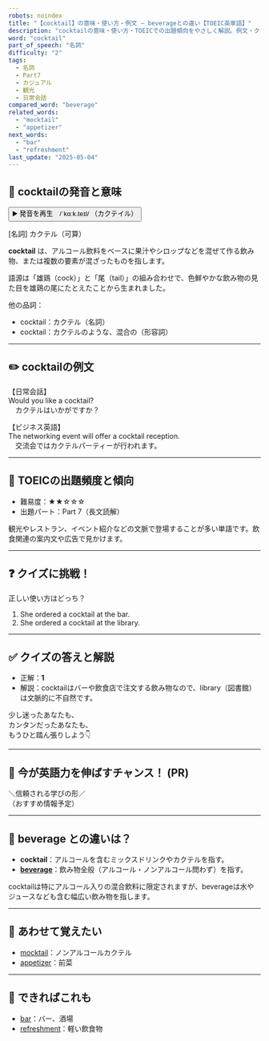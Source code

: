 ```yaml
---
robots: noindex
title: "【cocktail】の意味・使い方・例文 ― beverageとの違い【TOEIC英単語】"
description: "cocktailの意味・使い方・TOEICでの出題傾向をやさしく解説。例文・クイズ付きでbeverageとの違いもわかりやすく学べます。"
word: "cocktail"
part_of_speech: "名詞"
difficulty: "2"
tags:
  - 名詞
  - Part7
  - カジュアル
  - 観光
  - 日常会話
compared_word: "beverage"
related_words:
  - "mocktail"
  - "appetizer"
next_words:
  - "bar"
  - "refreshment"
last_update: "2025-05-04"
---
```


## 🔰 cocktailの発音と意味

<button class="play-audio" onclick="playTTS('cocktail')">
  <span class="play-audio-main">
    ▶️ 発音を再生　/ˈkɑːk.teɪl/
  </span>
  <span class="play-audio-sub">
    （カクテイル）
  </span>
</button>

[名詞] カクテル（可算）

**cocktail** は、アルコール飲料をベースに果汁やシロップなどを混ぜて作る飲み物、または複数の要素が混ざったものを指します。

語源は「雄鶏（cock）」と「尾（tail）」の組み合わせで、色鮮やかな飲み物の見た目を雄鶏の尾にたとえたことから生まれました。

他の品詞：  
- cocktail：カクテル（名詞）
- cocktail：カクテルのような、混合の（形容詞）

---

## ✏️ cocktailの例文

【日常会話】  
Would you like a cocktail?  
　カクテルはいかがですか？

【ビジネス英語】  
The networking event will offer a cocktail reception.  
　交流会ではカクテルパーティーが行われます。

---

## 🎯 TOEICの出題頻度と傾向

- 難易度：★★☆☆☆
- 出題パート：Part 7（長文読解）

観光やレストラン、イベント紹介などの文脈で登場することが多い単語です。飲食関連の案内文や広告で見かけます。

---

## ❓ クイズに挑戦！

正しい使い方はどっち？

1. She ordered a cocktail at the bar.  
2. She ordered a cocktail at the library.

---

## ✅ クイズの答えと解説

- 正解：**1**
- 解説：cocktailはバーや飲食店で注文する飲み物なので、library（図書館）は文脈的に不自然です。

少し迷ったあなたも、  
カンタンだったあなたも、  
もうひと踏ん張りしよう👇️

---

## 🚀 今が英語力を伸ばすチャンス！ (PR)

<div class="info-center">
＼信頼される学びの形／<br>  
（おすすめ情報予定）
</div>

---

## 🤔  beverage との違いは？

- **cocktail**：アルコールを含むミックスドリンクやカクテルを指す。
- **[beverage](/word/beverage)**：飲み物全般（アルコール・ノンアルコール問わず）を指す。

cocktailは特にアルコール入りの混合飲料に限定されますが、beverageは水やジュースなども含む幅広い飲み物を指します。

---

## 🧩 あわせて覚えたい

- [mocktail](/word/mocktail)：ノンアルコールカクテル
- [appetizer](/word/appetizer)：前菜

---

## 📖 できればこれも

- [bar](/word/bar)：バー、酒場
- [refreshment](/word/refreshment)：軽い飲食物

<!-- cvid: aid04_bid44 -->
